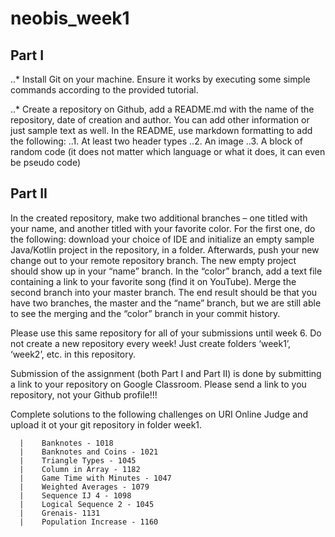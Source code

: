 # neobis_week1
## Part I
..* Install Git on your machine. Ensure it works by executing some simple commands according to the provided tutorial.

..* Create a repository on Github, add a README.md with the name of the repository, date of creation and author. You can add other information or just sample text as well. In the README, use markdown formatting to add the following:
..1. At least two header types
..2. An image
..3. A block of random code (it does not matter which language or what it does, it can even be pseudo code)

## Part II
In the created repository, make two additional branches – one titled with your name, and another titled with your favorite color. For the first one, do the following: download your choice of IDE and initialize an empty sample Java/Kotlin project in the repository, in a folder. Afterwards, push your new change out to your remote repository branch. The new empty project should show up in your “name” branch. In the “color” branch, add a text file containing a link to your favorite song (find it on YouTube). Merge the second branch into your master branch. The end result should be that you have two branches, the master and the “name” branch, but we are still able to see the merging and the “color” branch in your commit history.

Please use this same repository for all of your submissions until week 6. Do not create a new repository every week! Just create folders ‘week1’, ‘week2’, etc. in this repository.

Submission of the assignment (both Part I and Part II) is done by submitting a link to your repository on Google Classroom.  Please send a link to you repository, not your Github profile!!!

Complete solutions to the following challenges on URI Online Judge and upload it ot your git repository in folder week1.

      |    Banknotes - 1018
      |    Banknotes and Coins - 1021
      |    Triangle Types - 1045
      |    Column in Array - 1182 
      |    Game Time with Minutes - 1047
      |    Weighted Averages - 1079
      |    Sequence IJ 4 - 1098
      |    Logical Sequence 2 - 1045
      |    Grenais- 1131
      |    Population Increase - 1160

